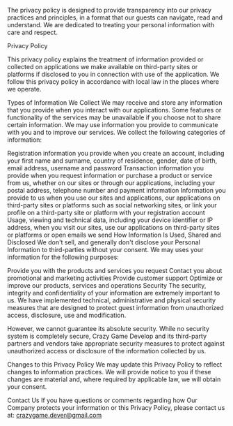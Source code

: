 The privacy policy is designed to provide transparency into our privacy practices and principles, in a format that our guests can navigate, read and understand. We are dedicated to treating your personal information with care and respect.

Privacy Policy

This privacy policy explains the treatment of information provided or collected on applications we make available on third-party sites or platforms if disclosed to you in connection with use of the application. We follow this privacy policy in accordance with local law in the places where we operate.

Types of Information We Collect
We may receive and store any information that you provide when you interact with our applications. Some features or functionality of the services may be unavailable if you choose not to share certain information. We may use information you provide to communicate with you and to improve our services. We collect the following categories of information:

Registration information you provide when you create an account, including your first name and surname, country of residence, gender, date of birth, email address, username and password
Transaction information you provide when you request information or purchase a product or service from us, whether on our sites or through our applications, including your postal address, telephone number and payment information
Information you provide to us when you use our sites and applications, our applications on third-party sites or platforms such as social networking sites, or link your profile on a third-party site or platform with your registration account
Usage, viewing and technical data, including your device identifier or IP address, when you visit our sites, use our applications on third-party sites or platforms or open emails we send
How Information Is Used, Shared and Disclosed
We don't sell, and generally don't disclose your Personal Information to third-parties without your consent.
We may uses your information for the following purposes:

Provide you with the products and services you request
Contact you about promotional and marketing activities
Provide customer support
Optimize or improve our products, services and operations
Security
The security, integrity and confidentiality of your information are extremely important to us. We have implemented technical, administrative and physical security measures that are designed to protect guest information from unauthorized access, disclosure, use and modification.

However, we cannot guarantee its absolute security. While no security system is completely secure, Crazy Game Develop and its third-party partners and vendors take appropriate security measures to protect against unauthorized access or disclosure of the information collected by us.

Changes to this Privacy Policy
We may update this Privacy Policy to reflect changes to information practices. We will provide notice to you if these changes are material and, where required by applicable law, we will obtain your consent.

Contact Us
If you have questions or comments regarding how Our Company protects your information or this Privacy Policy, please contact us at: crazygame.dever@gmail.com
